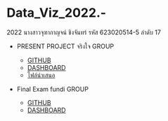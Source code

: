 # Data_Viz_2022.-
2022
นางสาวจุฑากาญจน์ ชิงจันทร์ รหัส 623020514-5 ลำดับ 17

* PRESENT PROJECT จริงใจ GROUP
  * [GITHUB](https://github.com/623020514-5/data_viz_2022/blob/main/Data_Viz_Project.ipynb)
  * [DASHBOARD](https://datastudio.google.com/reporting/20ee2eeb-6782-4959-900d-70f3644ed291)
  * [ไฟล์นำเสนอ](https://github.com/623020514-5/data_viz_2022/blob/main/%E0%B8%AA%E0%B9%84%E0%B8%A5%E0%B8%94%E0%B9%8C%E0%B8%87%E0%B8%B2%E0%B8%99%20Project%20%E0%B8%81%E0%B8%A5%E0%B8%B8%E0%B9%88%E0%B8%A1%E0%B8%88%E0%B8%A3%E0%B8%B4%E0%B8%87%E0%B9%83%E0%B8%88.pdf)
  
* Final Exam fundi GROUP
  * [GITHUB](https://github.com/623020514-5/data_viz_2022/blob/main/Final_DataViz.ipynb)
  * [DASHBOARD](https://datastudio.google.com/reporting/2ee31e56-f5bc-4f54-9b96-85ff7d4623b1)

